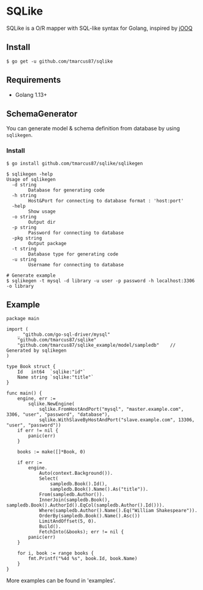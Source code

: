 SQLike
=======

SQLike is a O/R mapper with SQL-like syntax for Golang, inspired by [jOOQ](https://www.jooq.org/) 

## Install

```
$ go get -u github.com/tmarcus87/sqlike
```

## Requirements

* Golang 1.13+

## SchemaGenerator
 
You can generate model & schema definition from database by using `sqlikegen`.

### Install

```
$ go install github.com/tmarcus87/sqlike/sqlikegen

$ sqlikegen -help
Usage of sqlikegen
  -d string
        Database for generating code
  -h string
        Host&Port for connecting to database format : 'host:port'
  -help
        Show usage
  -o string
        Output dir
  -p string
        Password for connecting to database
  -pkg string
        Output package
  -t string
        Database type for generating code
  -u string
        Username for connecting to database

# Generate example
$ sqlikegen -t mysql -d library -u user -p password -h localhost:3306 -o library
```


## Example

```
package main

import (
    _ "github.com/go-sql-driver/mysql"
    "github.com/tmarcus87/sqlike"
    "github.com/tmarcus87/sqlike_example/model/sampledb"    // Generated by sqlikegen
)

type Book struct {
    Id   int64  `sqlike:"id"`
    Name string `sqlike:"title"`
}

func main() {
    engine, err :=
        sqlike.NewEngine(
            sqlike.FromHostAndPort("mysql", "master.example.com", 3306, "user", "password", "database"),
            sqlike.WithSlaveByHostAndPort("slave.example.com", 13306, "user", "password"))
    if err != nil {
        panic(err)
    }

    books := make([]*Book, 0)

    if err :=
        engine.
            Auto(context.Background()).
            Select(
                sampledb.Book().Id(),
                sampledb.Book().Name().As("title")).
            From(sampledb.Author()).
            InnerJoin(sampledb.Book(), sampledb.Book().AuthorId().EqCol(sampledb.Author().Id())).
            Where(sampledb.Author().Name().Eq("William Shakespeare")).
            OrderBy(sampledb.Book().Name().Asc())
            LimitAndOffset(5, 0).
            Build().
            FetchInto(&books); err != nil {
        panic(err)
    }

    for i, book := range books {
        fmt.Printf("%4d %s", book.Id, book.Name)
    }
}
```

More examples can be found in 'examples'.

